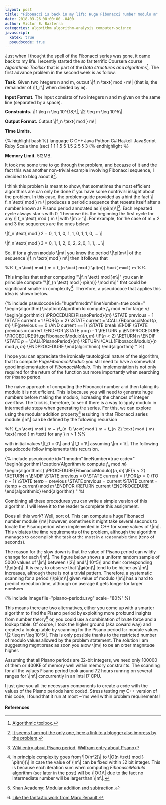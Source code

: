 ```yaml
---
layout: post
title: "Fibonacci is back in my life: Huge Fibonacci number modulo m"
date: 2018-03-26 08:00:00 -0400
author: Victor E. Bazterra
categories: algorithm algorithm-analysis computer-science
javascript:
  katex: true
  pseudocode: true
---
```


Just when I thought the spell of the Fibonacci series was gone, it came back to my life. I recently started the so far terrific Coursera course *Algorithmic Toolbox* that is part of the *Data structures and algorithms*[^1]. The first advance problem in the second week is as follow.

**Task.** Given two integers n and m, output \\|f_n \text{ mod } m\\| (that is, the remainder of \\|f_n\\| when divided by m).

**Input Format.** The input consists of two integers n and m given on the same line (separated by a space).

**Constraints.** \\|1 \leq n \leq 10^{18}\\|, \\|2 \leq m \leq 10^5\\|.

**Output Format.** Output  \\|f_n \text{ mod } m\\|

**Time Limits.**

{% highlight bash %}
language   C  C++  Java  Python  C#   Haskell  JavaScript  Ruby  Scala
time (sec) 1  1    1.5   5       1.5  2        5           5     3
{% endhighlight %}

**Memory Limit.** 512MB.

It took me some time to go through the problem, and because of it and the fact this was another non-trivial example involving Fibonacci sequence, I decided to blog about it[^2].

I think this problem is meant to show, that sometimes the most efficient algorithms are can only be done if you have some nontrivial insight about the problem. In this case, the problem guide provided as a hint the fact \\| f_n \text{ mod } m \\| produces a periodic sequence that repeats itself after a number known as Pisano period annotated as \\|\pi(m)\\|[^3]. Each repeated cycle always starts with 0, 1 because it is the beginning the first cycle for any \\| f_n \text{ mod } m \\| with \\|m > 1\\|. For example, for the case of m = 2 and 3 the sequences are the ones below:

\\|f_n \text{ mod } 2 = 0, 1, 1, 0, 1, 1, 0, 1, 1, 0, ... \\|

\\|f_n \text{ mod } 3 = 0, 1, 1, 2, 0, 2, 2, 0, 1, 1, ... \\|

So, if for a given modulo \\|m\\| you know the period \\|\pi(m)\\| of the sequence \\|f_n \text{ mod } m\\| then it follows that

<p>%%
f_n \text{ mod } m = f_{n \text{ mod } \pi(m)} \text{ mod } m
%%</p>

This implies that rather computing "\\|f_n \text{ mod }m\\|" you can in principle compute "\\|f_{n \text{ mod } \pi(m)} \mod m\\|" that could be significant smaller in complexity[^4]. Therefore, a pseudocode that applies this idea is shown bellow.

{% include pseudocode id="hugefnmodm" lineNumber=true code="
\begin{algorithm}
\caption{Algorithm to compute $f_n \text{ mod } m$ for large $n$}
\begin{algorithmic}
\PROCEDURE{PisanoPeriod}{$m$}
    \STATE previous = 1
    \STATE current = 1
    \FOR{$p = 2$}
        \STATE current = \CALL{FibonacciMod}{$p, m$}
        \IF{previous == 0 \AND current == 1}
          \STATE break
        \ENDIF
        \STATE previous = current
    \ENDFOR
    \STATE p = p - 1
    \RETURN p
\ENDPROCEDURE
\PROCEDURE{HugeFibonacciModulo}{$n,m$}
    \IF{$n < 2$}
        \RETURN n
    \ENDIF
    \STATE $p$ = \CALL{PisanoPeriod}{$m$}
    \RETURN \CALL{FibonacciModulo}{$n \text{ mod } p,m$}
\ENDPROCEDURE
\end{algorithmic}
\end{algorithm}
" %}

I hope you can appreciate the ironically tautological nature of the algorithm, that to compute *HugeFibonacciModulo* you still need to have a somewhat good implementation of *FibonacciModulo*. This implementation is not only required for the return of the function but more importantly when searching for Pisano period.

The naive approach of computing the Fibonacci number and then taking its modulo it is not efficient. This is because you will need to generate huge numbers before making the modulo, increasing the chances of integer overflow. The trick is, therefore, to see if there is a way to apply modulo in intermediate steps when generating the series. For this, we can explore using the modular addition property[^5] resulting in that Fibonacci series module \\|m\\| can be defined by the following recursion

<p>%%
f_n \text{ mod } m = (f_{n-1} \text{ mod } m + f_{n-2} \text{ mod } m) \text{ mod } m \text{   for any   } n > 1
%%</p>

with initial values \\|f_0 = 0\\| and \\|f_1 = 1\\| assuming \\|m > 1\\|. The following pseudocode follow implements this recursion.

{% include pseudocode id="fnmodm" lineNumber=true code="
\begin{algorithm}
\caption{Algorithm to compute $f_n \text{ mod } m$}
\begin{algorithmic}
\PROCEDURE{FibonacciModulo}{$n,m$}
    \IF{$n < 2$}
        \RETURN n
    \ENDIF
     \STATE previous = 0
     \STATE current  = 1
     \FOR{$p = 0$ \TO $n - 1$}
         \STATE temp = previous
         \STATE previous = current
         \STATE current = (temp + current) mod $m$
     \ENDFOR
     \RETURN current
\ENDPROCEDURE
\end{algorithmic}
\end{algorithm}
" %}

Combining all these procedures you can write a simple version of this algorithm. I will leave it to the reader to complete this assignment.

Does all this work? Well, sort of. This can compute a huge Fibonacci number module \\|m\\| however, sometimes it might take several seconds to locate the Pisano period when implemented in C++ for some values of \\|m\\|. This violates the time requirements of the problem, although the algorithm manages to accomplish the task at the most in a reasonable time (tens of seconds).

The reason for the slow down is that the value of Pisano period can wildly change for each \\|m\\|. The figure below shows a uniform random sample of 5000 values of \\|m\\| between \\|2\\| and \\| 10^5\\| and their corresponding \\|\pi(m)\\|. It is easy to observe that \\|\pi(m)\\| tend to be higher as \\|m\\| increases, although there is not a trivial pattern. Therefore, a systematic scanning for a period \\|\pi(m)\\| given value of modulo \\|m\\| has a hard to predict execution time, although on average it gets longer for larger numbers.

{% include image file="pisano-periods.svg" scale="80%" %}

This means there are two alternatives, either you come up with a smarter algorithm to find the Pisano period by exploiting more profound insights from number theory[^6] or, you could use a combination of brute force and a lookup table. Of course, I took the higher ground (aka coward way) and created a lookup table by scanning for the Pisano period for module values \\|2 \leq m \leq 10^5\\|. This is only possible thanks to the restricted number of modulo values allowed by the problem statement. The solution I am suggesting might break as soon you allow \\|m\\| to be an order magnitude higher.

Assuming that all Pisano periods are 32-bit integers, we need only 100000 of them or 400KB of memory well within memory constraints. The scanning for all the values Pisano period took around 72 hours running on several ranges for \\|m\\| concurrently in an Intel I7 CPU.

I just give you all the necessary components to create a code with the values of the Pisano periods hard coded. Stress testing my C++ version of this code, I found that it run at most ~1ms well within problem requirements!

#### References

[^1]: [Algorithmic toolbox](https://www.coursera.org/learn/algorithmic-toolbox/home/welcome).

[^2]: [It seems I am not the only one, here a link to a blogger also impress by the problem](https://medium.com/competitive/huge-fibonacci-number-modulo-m-6b4926a5c836).  

[^3]: [Wiki entry about Pisano period](https://en.wikipedia.org/wiki/Pisano_period), [Wolfram entry about Pisano](http://mathworld.wolfram.com/PisanoPeriod.html)

[^4]: In principle complexity goes from \\|O(n^2)\\| to \\|O(n \text{ mod } \pi(m))\\| in case the value of \\|m\\| can be fixed within 32 bit integer. This is because each iteration sum when computing *FibonacciModulo* algorithm (see later in the post) will be \\|O(1)\\| due to the fact no intermediate number will be larger than \\|m\\|.

[^5]: [Khan Academy: Modular addition and subtraction.](https://www.khanacademy.org/computing/computer-science/cryptography/modarithmetic/a/modular-addition-and-subtraction)

[^6]: [Like the fantastic work from Marc Renault.](http://webspace.ship.edu/msrenault/fibonacci/fib.htm)
